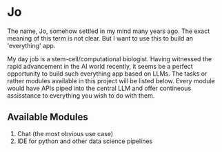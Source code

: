 # Jo

The name, Jo, somehow settled in my mind many years ago. The exact meaning of this term is not clear. But I want to use this to build an 'everything' app. 

My day job is a stem-cell/computational biologist. Having witnessed the rapid advancement in the AI world recently, it seems be a perfect opportunity to build such everything app based on LLMs. The tasks or rather modules available in this project will be listed below. Every module would have APIs piped into the central LLM and offer contineous assisstance to everything you wish to do with them. 

## Available Modules
1. Chat (the most obvious use case)
2. IDE for python and other data science pipelines
